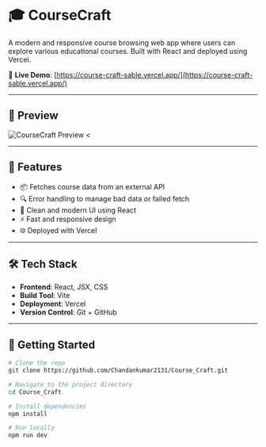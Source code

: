 # 🎓 CourseCraft

A modern and responsive course browsing web app where users can explore various educational courses. Built with React and deployed using Vercel.

🚀 **Live Demo**: [https://course-craft-sable.vercel.app/](https://course-craft-sable.vercel.app/)

---

## 📸 Preview

![CourseCraft Preview](https://codehelp-apis.vercel.app/get-top-courses/Development/Web%20Development%20Fundamentals.png) <

---

## 🧩 Features

- 📦 Fetches course data from an external API
- 🔍 Error handling to manage bad data or failed fetch
- 🎨 Clean and modern UI using React
- ⚡ Fast and responsive design
- 🌐 Deployed with Vercel

---

## 🛠 Tech Stack

- **Frontend**: React, JSX, CSS
- **Build Tool**: Vite
- **Deployment**: Vercel
- **Version Control**: Git + GitHub

---

## 🚀 Getting Started

```bash
# Clone the repo
git clone https://github.com/Chandankumar2131/Course_Craft.git

# Navigate to the project directory
cd Course_Craft

# Install dependencies
npm install

# Run locally
npm run dev

